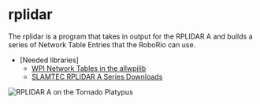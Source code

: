 # rplidar

The rplidar is a program that takes in output for the RPLIDAR A and builds a series of Network Table Entries that the RoboRio can use.

- [Needed libraries]
    - [WPI Network Tables in the allwpilib](https://github.com/wpilibsuite/allwpilib)
    - [SLAMTEC RPLIDAR A Series Downloads](https://www.slamtec.com/en/Support#rplidar-a-series)

![RPLIDAR A on the Tornado Platypus](http://jimwright.org/robot/tplatypus/images/tplatfront.JPG)

